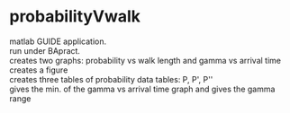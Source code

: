 # probabilityVwalk
matlab GUIDE application. <br/>
run under BApract.<br/>
creates two graphs: probability vs walk length and gamma vs arrival time <br/>
creates a figure<br/>
creates three tables of probability data tables: P, P', P''<br/>
gives the min. of the gamma vs arrival time graph and gives the gamma range<br/>
